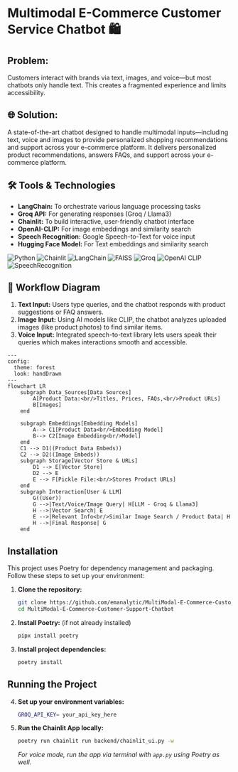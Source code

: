 # Multimodal E-Commerce Customer Service Chatbot 🛍️

## Problem:
Customers interact with brands via text, images, and voice—but most chatbots only handle text. This creates a fragmented experience and limits accessibility.

## 🌐 Solution:
A state-of-the-art chatbot designed to handle multimodal inputs—including text, voice and images to provide personalized shopping recommendations and support across your e-commerce platform. It delivers personalized product recommendations, answers FAQs, and support across your e-commerce platform. 

## 🛠️ Tools & Technologies
- **LangChain:** To orchestrate various language processing tasks
- **Groq API:** For generating responses (Groq / Llama3)
- **Chainlit:** To build interactive, user-friendly chatbot interface
- **OpenAI-CLIP:** For image embeddings and similarity search
- **Speech Recognition:**  Google Speech-to-Text for voice input
- **Hugging Face Model:** For Text embeddings and similarity search

![Python](https://img.shields.io/badge/Python-3776AB?style=for-the-badge&logo=python&logoColor=white)
![Chainlit](https://img.shields.io/badge/Chainlit-4B8BBE?style=for-the-badge&logo=react&logoColor=white)
![LangChain](https://img.shields.io/badge/LangChain-FF6F00?style=for-the-badge&logo=python&logoColor=white)
![FAISS](https://img.shields.io/badge/FAISS-00C853?style=for-the-badge)
![Groq](https://img.shields.io/badge/Groq-EE4C2C?style=for-the-badge&logo=pytorch&logoColor=white)
![OpenAI CLIP](https://img.shields.io/badge/OpenAI%20CLIP-000000?style=for-the-badge&logo=openai&logoColor=white)
![SpeechRecognition](https://img.shields.io/badge/SpeechRecognition-FFCA28?style=for-the-badge&logo=python&logoColor=white)

## 🔗 Workflow Diagram

1. **Text Input:** Users type queries, and the chatbot responds with product suggestions or FAQ answers.
2. **Image Input:** Using AI models like CLIP, the chatbot analyzes uploaded images (like product photos) to find similar items.
3. **Voice Input:** Integrated speech-to-text library lets users speak their queries which makes interactions smooth and accessible.

```mermaid
---
config:
  theme: forest
  look: handDrawn
---
flowchart LR
    subgraph Data_Sources[Data Sources]
        A[Product Data:<br/>Titles, Prices, FAQs,<br/>Product URLs]
        B[Images]
    end

    subgraph Embeddings[Embedding Models]
        A--> C1[Product Data<br/>Embedding Model]
        B--> C2[Image Embedding<br/>Model]
    end
    C1 --> D1((Product Data Embeds))
    C2 --> D2((Image Embeds))
    subgraph Storage[Vector Store & URLs]
        D1 --> E[Vector Store]
        D2 --> E
        E --> F[Pickle File:<br/>Stores Product URLs]
    end
    subgraph Interaction[User & LLM]
        G((User))
        G -->|Text/Voice/Image Query| H[LLM - Groq & Llama3]
        H -->|Vector Search| E
        E -->|Relevant Info<br/>Similar Image Search / Product Data| H
        H -->|Final Response| G
    end
```


## Installation
This project uses Poetry for dependency management and packaging. Follow these steps to set up your environment:
1. **Clone the repository:**

   ```bash
   git clone https://github.com/emanalytic/MultiModal-E-Commerce-Customer-Support-Chatbot.git
   cd MultiModal-E-Commerce-Customer-Support-Chatbot
   ```
2. **Install Poetry:** (if not already installed)
   ```bash
   pipx install poetry
   ```
3. **Install project dependencies:**
   ```bash
   poetry install
   ```
## Running the Project
4. **Set up your environment variables:**
   ```bash
   GROQ_API_KEY= your_api_key_here  
   ```
5. **Run the Chainlit App locally:**
   ```bash
   poetry run chainlit run backend/chainlit_ui.py -w
   ```
   *For voice mode, run the app via terminal with `app.py` using Poetry as well.*

